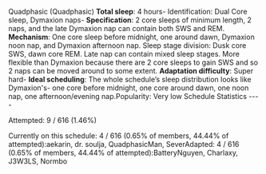 Quadphasic (Quadphasic)
**Total sleep**: 4 hours- Identification: Dual Core sleep, Dymaxion naps- 
**Specification**: 2 core sleeps of minimum length, 2 naps, and the late Dymaxion nap can contain both SWS and REM.
**Mechanism**: One core sleep before midnight, one around dawn, Dymaxion noon nap, and Dymaxion afternoon nap. Sleep stage division: Dusk core SWS, dawn core REM. Late nap can contain mixed sleep stages. More flexible than Dymaxion because there are 2 core sleeps to gain SWS and so 2 naps can be moved around to some extent.
**Adaptation difficulty**: Super hard- 
**Ideal scheduling**: The whole schedule’s sleep distribution looks like Dymaxion's- one core before midnight, one core around dawn, one noon nap, one afternoon/evening nap.Popularity: Very low
Schedule Statistics ----

Attempted: 9 / 616 (1.46%) 

Currently on this schedule: 4 / 616 (0.65% of members, 44.44% of attempted):aekarin, dr. soulja, QuadphasicMan, SeverAdapted: 4 / 616 (0.65% of members, 44.44% of attempted):BatteryNguyen, Charlaxy, J3W3LS, Normbo